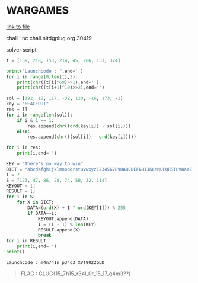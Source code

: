 # WARGAMES

[link to file](https://github.com/kaki-epithesi/0x726576/raw/master/rev_files/foobar2021/wargames.cpython-38.pyc)

chall : nc chall.nitdgplug.org 30419

solver script

```py
t = [159, 218, 153, 214, 45, 206, 153, 374]

print("Launchcode : ",end='')
for i in range(0,len(t),2):
    print(chr((t[i]^69)>>1),end='')
    print(chr((t[i+1]^10)>>2),end='')

sol = [192, 18, 117, -32, 120, -16, 173, -2]
key = "PEACEOUT"
res = []
for i in range(len(sol)):
    if i & 1 == 1:
        res.append(chr((ord(key[i]) - sol[i])))
    else:
        res.append(chr(((sol[i]) - ord(key[i]))))

for i in res:
    print(i,end='')

KEY = "There's no way to win"
DICT = "abcdefghijklmnopqrstuvwxyz1234567890ABCDEFGHIJKLMNOPQRSTUVWXYZ!@#$%`+^&*(){}[]\";?'\/<>~=:-_.   |,"
I = 7
S = [123, 47, 86, 28, 74, 50, 32, 114]
KEYOUT = []
RESULT = []
for i in S:
    for X in DICT:
        DATA=(ord(X) + I ^ ord(KEY[I])) % 255
        if DATA==i:
            KEYOUT.append(DATA)
            I = (I + 1) % len(KEY)
            RESULT.append(X)
            break
for i in RESULT:
    print(i,end='')
print()
```

`Launchcode : m4n741n_p34c3_XVT9022GLD`

> FLAG : GLUG{15_7h15_r34l_0r_15_17_g4m3??}